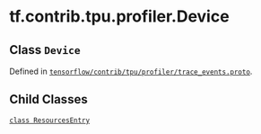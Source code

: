 <div itemscope itemtype="http://developers.google.com/ReferenceObject">
<meta itemprop="name" content="tf.contrib.tpu.profiler.Device" />
<meta itemprop="property" content="ResourcesEntry"/>
</div>

# tf.contrib.tpu.profiler.Device

## Class `Device`





Defined in [`tensorflow/contrib/tpu/profiler/trace_events.proto`](https://www.tensorflow.org/code/tensorflow/contrib/tpu/profiler/trace_events.proto).



## Child Classes
[`class ResourcesEntry`](../../../../tf/contrib/tpu/profiler/Device/ResourcesEntry.md)

